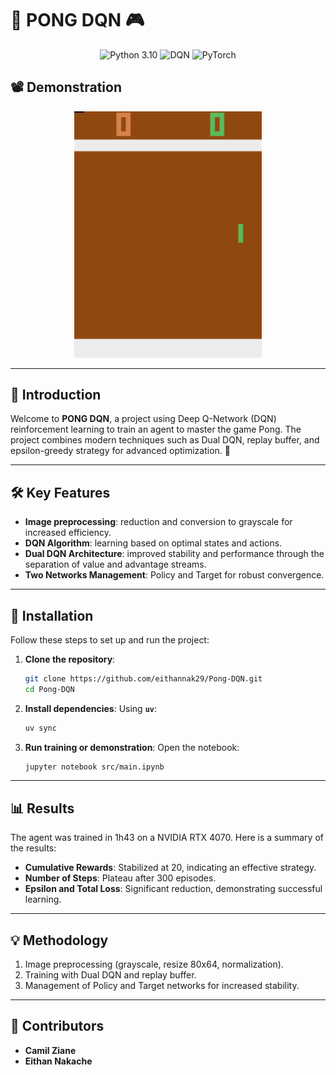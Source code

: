 # 🏓 **PONG DQN** 🎮
<p align="center">
  <img src="https://img.shields.io/badge/Python-blue" alt="Python 3.10">
  <img src="https://img.shields.io/badge/Reinforcement_Learning-DQN-green" alt="DQN">
  <img src="https://img.shields.io/badge/Framework-PyTorch-orange" alt="PyTorch">
</p>

## 📽️ **Demonstration**
<p align="center">
  <img src="src/videos/pong_dqn.gif" alt="PONG DQN Gameplay Demo" width="300">
</p>

---

## 🌟 **Introduction**
Welcome to **PONG DQN**, a project using Deep Q-Network (DQN) reinforcement learning to train an agent to master the game Pong. The project combines modern techniques such as Dual DQN, replay buffer, and epsilon-greedy strategy for advanced optimization. 🚀

---

## 🛠️ **Key Features**
- **Image preprocessing**: reduction and conversion to grayscale for increased efficiency.
- **DQN Algorithm**: learning based on optimal states and actions.
- **Dual DQN Architecture**: improved stability and performance through the separation of value and advantage streams.
- **Two Networks Management**: Policy and Target for robust convergence.

---

## 🚀 **Installation**
Follow these steps to set up and run the project:

1. **Clone the repository**:
   ```bash
   git clone https://github.com/eithannak29/Pong-DQN.git
   cd Pong-DQN
   ```

2. **Install dependencies**:
   Using **`uv`**:
   ```bash
   uv sync
   ```

3. **Run training or demonstration**:
   Open the notebook:
   ```bash
   jupyter notebook src/main.ipynb
   ```

---

## 📊 **Results**
The agent was trained in 1h43 on a NVIDIA RTX 4070. Here is a summary of the results:
- **Cumulative Rewards**: Stabilized at 20, indicating an effective strategy.  
- **Number of Steps**: Plateau after 300 episodes.  
- **Epsilon and Total Loss**: Significant reduction, demonstrating successful learning.  

---

## 💡 **Methodology**
1. Image preprocessing (grayscale, resize 80x64, normalization).  
2. Training with Dual DQN and replay buffer.  
3. Management of Policy and Target networks for increased stability.  

---

## 🤝 **Contributors**
- **Camil Ziane**
- **Eithan Nakache**  

